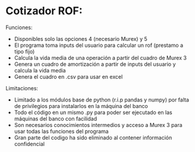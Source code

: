 # Cotizador ROF:

Funciones:

- Disponibles solo las opciones 4 (necesario Murex) y 5
- El programa toma inputs del usuario para calcular un rof (prestamo a tipo fijo)
- Calcula la vida media de una operación a partir del cuadro de Murex 3
- Genera un cuadro de amortización a partir de inputs del usuario y calcula la vida media
- Genera el cuadro en .csv para usar en excel

Limitaciones:

- Limitado a los módulos base de python (r.i.p pandas y numpy) por falta de privilegios para instalarlos en la máquina del banco
- Todo el código en un mismo .py para poder ser ejecutado en las máquinas del banco con facilidad
- Son necesarios conocimientos intermedios y acceso a Murex 3 para usar todas las funciones del programa
- Gran parte del codigo ha sido eliminado al contener información confidencial

